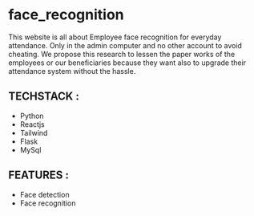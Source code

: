 # face_recognition

This website is all about Employee face recognition for everyday attendance. Only in the admin computer and no other account to avoid cheating.
We propose this research to lessen the paper works of the employees or our beneficiaries because they want also to upgrade their attendance system
without the hassle.

## TECHSTACK : 
<ul>
  <li>Python</li>
  <li>Reactjs</li>
  <li>Tailwind</li>
  <li>Flask</li>
  <li>MySql</li>
</ul>


## FEATURES :
<ul>
  <li>Face detection</li>
  <li>Face recognition</li>
</ul>
